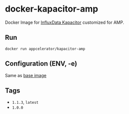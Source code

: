 # docker-kapacitor-amp


Docker Image for [InfluxData Kapacitor](https://influxdata.com/time-series-platform/kapacitor/) customized for AMP.

## Run

    docker run appcelerator/kapacitor-amp

## Configuration (ENV, -e)

Same as [base image](https://github.com/appcelerator/docker-kapacitor)

## Tags

- `1.1.3`, `latest`
- `1.0.0`
